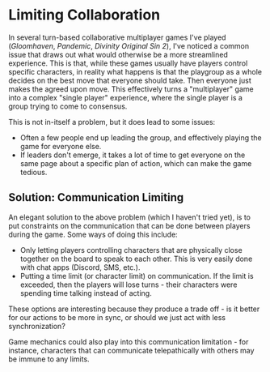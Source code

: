 # Limiting Collaboration

In several turn-based collaborative multiplayer games I've played
(_Gloomhaven_, _Pandemic_, _Divinity Original Sin 2_), I've noticed a common
issue that draws out what would otherwise be a more streamlined experience.
This is that, while these games usually have players control specific
characters, in reality what happens is that the playgroup as a whole decides on
the best move that everyone should take. Then everyone just makes the agreed
upon move. This effectively turns a "multiplayer" game into a complex "single
player" experience, where the single player is a group trying to come to
consensus.

This is not in-itself a problem, but it does lead to some issues:

 - Often a few people end up leading the group, and effectively playing the
   game for everyone else.
 - If leaders don't emerge, it takes a lot of time to get everyone on the same
   page about a specific plan of action, which can make the game tedious.

## Solution: Communication Limiting

An elegant solution to the above problem (which I haven't tried yet), is to put
constraints on the communication that can be done between players during the
game.  Some ways of doing this include:

 - Only letting players controlling characters that are physically close
   together on the board to speak to each other. This is very easily done with
   chat apps (Discord, SMS, etc.).
 - Putting a time limit (or character limit) on communication. If the limit is
   exceeded, then the players will lose turns - their characters were spending
   time talking instead of acting.

These options are interesting because they produce a trade off - is it better
for our actions to be more in sync, or should we just act with less
synchronization?

Game mechanics could also play into this communication limitation - for
instance, characters that can communicate telepathically with others may be
immune to any limits.
